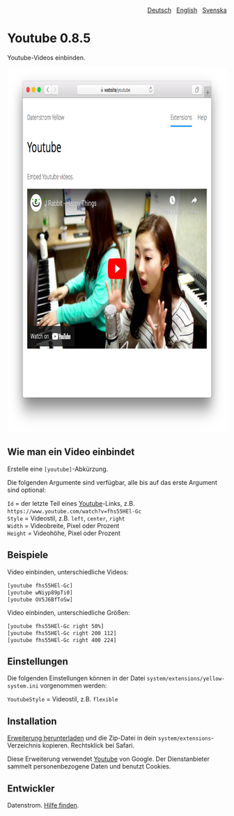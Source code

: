 <p align="right"><a href="README-de.md">Deutsch</a> &nbsp; <a href="README.md">English</a> &nbsp; <a href="README-sv.md">Svenska</a></p>

# Youtube 0.8.5

Youtube-Videos einbinden.

<p align="center"><img src="youtube-screenshot.png?raw=true" width="795" height="836" alt="Bildschirmfoto"></p>

## Wie man ein Video einbindet

Erstelle eine `[youtube]`-Abkürzung. 

Die folgenden Argumente sind verfügbar, alle bis auf das erste Argument sind optional:
 
`Id` = der letzte Teil eines [Youtube](https://www.youtube.com)-Links, z.B. `https://www.youtube.com/watch?v=fhs55HEl-Gc`  
`Style` = Videostil, z.B. `left`, `center`, `right`  
`Width` = Videobreite, Pixel oder Prozent  
`Height` = Videohöhe, Pixel oder Prozent  
 
## Beispiele

Video einbinden, unterschiedliche Videos:

    [youtube fhs55HEl-Gc]
    [youtube wNiyp89pTi0]
    [youtube OV5J6BfToSw]

Video einbinden, unterschiedliche Größen:

    [youtube fhs55HEl-Gc right 50%]
    [youtube fhs55HEl-Gc right 200 112]
    [youtube fhs55HEl-Gc right 400 224]

## Einstellungen

Die folgenden Einstellungen können in der Datei `system/extensions/yellow-system.ini` vorgenommen werden:

`YoutubeStyle` = Videostil, z.B. `flexible`  

## Installation

[Erweiterung herunterladen](https://github.com/datenstrom/yellow-extensions/raw/master/zip/youtube.zip) und die Zip-Datei in dein `system/extensions`-Verzeichnis kopieren. Rechtsklick bei Safari.

Diese Erweiterung verwendet [Youtube](https://www.youtube.com) von Google. Der Dienstanbieter sammelt personenbezogene Daten und benutzt Cookies.

## Entwickler

Datenstrom. [Hilfe finden](https://datenstrom.se/de/yellow/help/).
